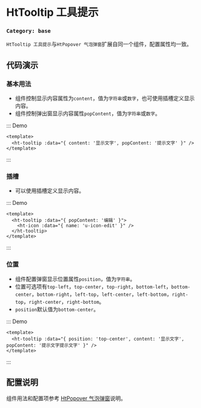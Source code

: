 # HtTooltip 工具提示

### `Category: base`

`HtTooltip 工具提示`与`HtPopover 气泡弹窗`扩展自同一个组件，配置属性均一致。


## 代码演示

### 基本用法

- 组件控制显示内容属性为`content`，值为`字符串`或`数字`，也可使用插槽定义显示内容。
- 组件控制弹出窗显示内容属性`popContent`，值为`字符串`或`数字`。

::: Demo
```vue demo 
<template>
  <ht-tooltip :data="{ content: '显示文字', popContent: '提示文字' }" />
</template>
```
:::


### 插槽

- 可以使用插槽定义显示内容。


::: Demo
```vue demo 
<template>
  <ht-tooltip :data="{ popContent: '编辑' }">
    <ht-icon :data="{ name: 'u-icon-edit' }" />
  </ht-tooltip>
</template>
```
:::


### 位置

- 组件配置弹窗显示位置属性`position`，值为`字符串`。
- 位置可选项有`top-left`，`top-center`，`top-right`，`bottom-left`，`bottom-center`，`bottom-right`，`left-top`，`left-center`，`left-bottom`，`right-top`，`right-center`，`right-bottom`。
- `position`默认值为`bottom-center`。


::: Demo
```vue demo
<template>
  <ht-tooltip :data="{ position: 'top-center', content: '显示文字', popContent: '提示文字提示文字' }" />
</template>
```
:::


## 配置说明

组件用法和配置项参考 [HtPopover 气泡弹窗](#/doc/HtPopover)说明。